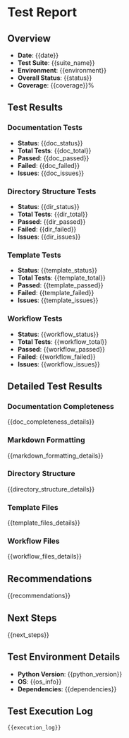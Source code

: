 # Test Report

## Overview
- **Date**: {{date}}
- **Test Suite**: {{suite_name}}
- **Environment**: {{environment}}
- **Overall Status**: {{status}}
- **Coverage**: {{coverage}}%

## Test Results

### Documentation Tests
- **Status**: {{doc_status}}
- **Total Tests**: {{doc_total}}
- **Passed**: {{doc_passed}}
- **Failed**: {{doc_failed}}
- **Issues**:
{{doc_issues}}

### Directory Structure Tests
- **Status**: {{dir_status}}
- **Total Tests**: {{dir_total}}
- **Passed**: {{dir_passed}}
- **Failed**: {{dir_failed}}
- **Issues**:
{{dir_issues}}

### Template Tests
- **Status**: {{template_status}}
- **Total Tests**: {{template_total}}
- **Passed**: {{template_passed}}
- **Failed**: {{template_failed}}
- **Issues**:
{{template_issues}}

### Workflow Tests
- **Status**: {{workflow_status}}
- **Total Tests**: {{workflow_total}}
- **Passed**: {{workflow_passed}}
- **Failed**: {{workflow_failed}}
- **Issues**:
{{workflow_issues}}

## Detailed Test Results

### Documentation Completeness
{{doc_completeness_details}}

### Markdown Formatting
{{markdown_formatting_details}}

### Directory Structure
{{directory_structure_details}}

### Template Files
{{template_files_details}}

### Workflow Files
{{workflow_files_details}}

## Recommendations
{{recommendations}}

## Next Steps
{{next_steps}}

## Test Environment Details
- **Python Version**: {{python_version}}
- **OS**: {{os_info}}
- **Dependencies**: {{dependencies}}

## Test Execution Log
```
{{execution_log}}
```

